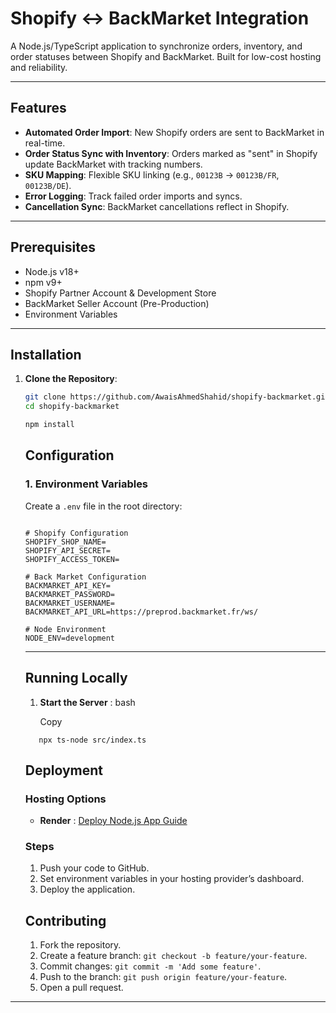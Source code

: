 # Shopify ↔ BackMarket Integration

A Node.js/TypeScript application to synchronize orders, inventory, and order statuses between Shopify and BackMarket. Built for low-cost hosting and reliability.

---

## Features

- **Automated Order Import**: New Shopify orders are sent to BackMarket in real-time.
- **Order Status Sync with Inventory**: Orders marked as "sent" in Shopify update BackMarket with tracking numbers.
- **SKU Mapping**: Flexible SKU linking (e.g., `00123B` → `00123B/FR`, `00123B/DE`).
- **Error Logging**: Track failed order imports and syncs.
- **Cancellation Sync**: BackMarket cancellations reflect in Shopify.

---

## Prerequisites

- Node.js v18+
- npm v9+
- Shopify Partner Account & Development Store
- BackMarket Seller Account (Pre-Production)
- Environment Variables

---

## Installation

1. **Clone the Repository**:

   ```bash
   git clone https://github.com/AwaisAhmedShahid/shopify-backmarket.git
   cd shopify-backmarket

   npm install

   ```

   ## Configuration

   ### 1. Environment Variables

   Create a `.env` file in the root directory:


   ```

   # Shopify Configuration
   SHOPIFY_SHOP_NAME=
   SHOPIFY_API_SECRET=
   SHOPIFY_ACCESS_TOKEN=

   # Back Market Configuration
   BACKMARKET_API_KEY=
   BACKMARKET_PASSWORD=
   BACKMARKET_USERNAME=
   BACKMARKET_API_URL=https://preprod.backmarket.fr/ws/

   # Node Environment
   NODE_ENV=development
   ```

   ---

   ## Running Locally

   1. **Start the Server** :
      bash

      Copy

   ```
      npx ts-node src/index.ts
   ```

   ## Deployment

   ### Hosting Options

   * **Render** : [Deploy Node.js App Guide](https://render.com/docs/deploy-nodejs-app)

   ### Steps

   1. Push your code to GitHub.
   2. Set environment variables in your hosting provider’s dashboard.
   3. Deploy the application.

   ## Contributing

   1. Fork the repository.
   2. Create a feature branch: `git checkout -b feature/your-feature`.
   3. Commit changes: `git commit -m 'Add some feature'`.
   4. Push to the branch: `git push origin feature/your-feature`.
   5. Open a pull request.

---
